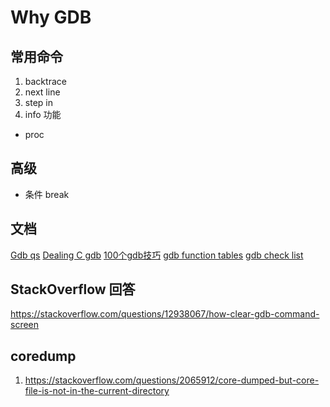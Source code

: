 # Why GDB

## 常用命令
1. backtrace
2. next line
3. step in
4. info 功能
  - proc

## 高级
- 条件 break


## 文档
[Gdb qs](http://web.eecs.umich.edu/~sugih/pointers/gdbQS.html)
[Dealing C gdb](https://ccrma.stanford.edu/~jos/stkintro/Dealing_C_gdb.html)
[100个gdb技巧](https://github.com/hellogcc/100-gdb-tips)
[gdb function tables](https://objectkuan.gitbooks.io/ucore-docs/lab0/lab0_2_3_3_gdb.html)
[gdb check list](https://lldb.llvm.org/use/map.html)

## StackOverflow 回答
https://stackoverflow.com/questions/12938067/how-clear-gdb-command-screen


## coredump
1. https://stackoverflow.com/questions/2065912/core-dumped-but-core-file-is-not-in-the-current-directory
